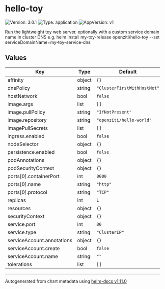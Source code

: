 # hello-toy

![Version: 3.0.1](https://img.shields.io/badge/Version-3.0.1-informational?style=flat-square) ![Type: application](https://img.shields.io/badge/Type-application-informational?style=flat-square) ![AppVersion: v1](https://img.shields.io/badge/AppVersion-v1-informational?style=flat-square)

Run the lightweight toy web server, optionally with a custom service domain name in cluster DNS e.g.
  helm install my-toy-release openziti/hello-toy --set serviceDomainName=my-toy-service-dns

## Values

| Key | Type | Default | Description |
|-----|------|---------|-------------|
| affinity | object | `{}` |  |
| dnsPolicy | string | `"ClusterFirstWithHostNet"` |  |
| hostNetwork | bool | `false` |  |
| image.args | list | `[]` |  |
| image.pullPolicy | string | `"IfNotPresent"` |  |
| image.repository | string | `"openziti/hello-world"` |  |
| imagePullSecrets | list | `[]` |  |
| ingress.enabled | bool | `false` |  |
| nodeSelector | object | `{}` |  |
| persistence.enabled | bool | `false` |  |
| podAnnotations | object | `{}` |  |
| podSecurityContext | object | `{}` |  |
| ports[0].containerPort | int | `8000` |  |
| ports[0].name | string | `"http"` |  |
| ports[0].protocol | string | `"TCP"` |  |
| replicas | int | `1` |  |
| resources | object | `{}` |  |
| securityContext | object | `{}` |  |
| service.port | int | `80` |  |
| service.type | string | `"ClusterIP"` |  |
| serviceAccount.annotations | object | `{}` |  |
| serviceAccount.create | bool | `false` |  |
| serviceAccount.name | string | `""` |  |
| tolerations | list | `[]` |  |

----------------------------------------------
Autogenerated from chart metadata using [helm-docs v1.11.0](https://github.com/norwoodj/helm-docs/releases/v1.11.0)
